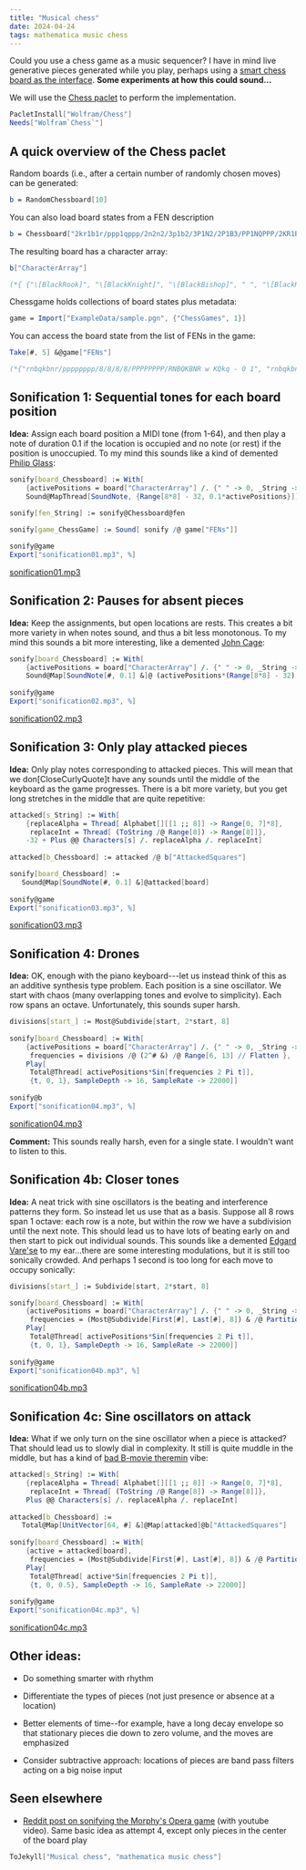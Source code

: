 ```yaml
---
title: "Musical chess"
date: 2024-04-24
tags: mathematica music chess
---
```


Could you use a chess game as a music sequencer? I have in mind live generative pieces generated while you play, perhaps using a [smart chess board as the interface](https://www.kickstarter.com/projects/bryghtlabs/chessup-2/description). **Some experiments at how this could sound...**  

We will use the [Chess paclet](https://resources.wolframcloud.com/PacletRepository/resources/Wolfram/Chess/) to perform the implementation.

```mathematica
PacletInstall["Wolfram/Chess"]
Needs["Wolfram`Chess`"]
```


## A quick overview of the Chess paclet 

Random boards (i.e., after a certain number of randomly chosen moves) can be generated: 

```mathematica
b = RandomChessboard[10]
```

You can also load board states from a FEN description

```mathematica
b = Chessboard["2kr1b1r/ppp1qppp/2n2n2/3p1b2/3P1N2/2P1B3/PP1NQPPP/2KR1B1R b - - 3 11"]
```

The resulting board has a character array:

```mathematica
b["CharacterArray"]

(*{ {"\[BlackRook]", "\[BlackKnight]", "\[BlackBishop]", " ", "\[BlackKing]", "\[BlackBishop]", "\[BlackKnight]", "\[BlackRook]"}, {"\[BlackPawn]", " ", " ", "\[BlackPawn]", "\[BlackPawn]", " ", "\[BlackPawn]", "\[BlackPawn]"}, {" ", "\[BlackPawn]", " ", " ", " ", " ", "\[WhiteKnight]", " "}, {"\[BlackQueen]", "\[WhiteKnight]", "\[BlackPawn]", " ", " ", "\[BlackPawn]", " ", " "}, {" ", " ", " ", " ", " ", " ", " ", " "}, {" ", " ", " ", " ", " ", " ", " ", " "}, {"\[WhitePawn]", "\[WhitePawn]", "\[WhitePawn]", "\[WhitePawn]", "\[WhitePawn]", "\[WhitePawn]", "\[WhitePawn]", "\[WhitePawn]"}, {"\[WhiteRook]", " ", "\[WhiteBishop]", "\[WhiteQueen]", "\[WhiteKing]", "\[WhiteBishop]", " ", "\[WhiteRook]"}}*)
```

Chessgame holds collections of board states plus metadata:

```mathematica
game = Import["ExampleData/sample.pgn", {"ChessGames", 1}]
```

You can access the board state from the list of FENs in the game:

```mathematica
Take[#, 5] &@game["FENs"]

(*{"rnbqkbnr/pppppppp/8/8/8/8/PPPPPPPP/RNBQKBNR w KQkq - 0 1", "rnbqkbnr/pppppppp/8/8/4P3/8/PPPP1PPP/RNBQKBNR b KQkq e3 0 1", "rnbqkbnr/pppp1ppp/8/4p3/4P3/8/PPPP1PPP/RNBQKBNR w KQkq e6 0 2", "rnbqkbnr/pppp1ppp/8/4p3/4P3/5N2/PPPP1PPP/RNBQKB1R b KQkq - 1 2", "r1bqkbnr/pppp1ppp/2n5/4p3/4P3/5N2/PPPP1PPP/RNBQKB1R w KQkq - 2 3"}*)
```

## Sonification 1:  Sequential tones for each board position

**Idea:** Assign each board position a MIDI tone (from 1-64), and then play a note of duration 0.1 if the location is occupied and no note (or rest) if the position is unoccupied. To my mind this sounds like a kind of demented [Philip Glass](https://en.wikipedia.org/wiki/Philip_Glass):

```mathematica
sonify[board_Chessboard] := With[
    {activePositions = board["CharacterArray"] /. {" " -> 0, _String -> 1} // Flatten}, 
    Sound@MapThread[SoundNote, {Range[8*8] - 32, 0.1*activePositions}]] 
 
sonify[fen_String] := sonify@Chessboard@fen
```

```mathematica
sonify[game_ChessGame] := Sound[ sonify /@ game["FENs"]]
```

```mathematica
sonify@game
Export["sonification01.mp3", %]
```

[sonification01.mp3](/blog/images/2024/4/24/sonification01.mp3)


## Sonification 2:  Pauses for absent pieces

**Idea:** Keep the assignments, but open locations are rests.  This creates a bit more variety in when notes sound, and thus a bit less monotonous. To my mind this sounds a bit more interesting, like a demented [John Cage](https://en.wikipedia.org/wiki/John_Cage):

```mathematica
sonify[board_Chessboard] := With[
    {activePositions = board["CharacterArray"] /. {" " -> 0, _String -> 1} // Flatten}, 
    Sound@Map[SoundNote[#, 0.1] &]@ (activePositions*(Range[8*8] - 32) /. {0 -> None})] 
 
sonify@game
Export["sonification02.mp3", %]
```

[sonification02.mp3](/blog/images/2024/4/24/sonification02.mp3)


## Sonification 3:  Only play attacked pieces

**Idea:**  Only play notes corresponding to attacked pieces.  This will mean that we don\[CloseCurlyQuote]t have any sounds until  the middle of the keyboard as the game progresses. There is a bit more variety, but you get long stretches in the middle that are quite repetitive:

```mathematica
attacked[s_String] := With[
    {replaceAlpha = Thread[ Alphabet[][[1 ;; 8]] -> Range[0, 7]*8], 
     replaceInt = Thread[ (ToString /@ Range[8]) -> Range[8]]}, 
    -32 + Plus @@ Characters[s] /. replaceAlpha /. replaceInt] 
 
attacked[b_Chessboard] := attacked /@ b["AttackedSquares"]
```

```mathematica
sonify[board_Chessboard] := 
   Sound@Map[SoundNote[#, 0.1] &]@attacked[board] 
 
sonify@game
Export["sonification03.mp3", %]
```

[sonification03.mp3](/blog/images/2024/4/24/sonification03.mp3)


## Sonification 4: Drones

**Idea:**  OK, enough with the piano keyboard---let us instead think of this as an additive synthesis type problem. Each position is a sine oscillator.  We start with chaos (many overlapping tones and evolve to simplicity). Each row spans an octave. Unfortunately, this sounds super harsh.

```mathematica
divisions[start_] := Most@Subdivide[start, 2*start, 8] 
 
sonify[board_Chessboard] := With[
    {activePositions = board["CharacterArray"] /. {" " -> 0, _String -> 1} // Flatten, 
     frequencies = divisions /@ (2^# &) /@ Range[6, 13] // Flatten }, 
    Play[
     Total@Thread[ activePositions*Sin[frequencies 2 Pi t]], 
     {t, 0, 1}, SampleDepth -> 16, SampleRate -> 22000]] 
 
sonify@b
Export["sonification04.mp3", %]

```

[sonification04.mp3](/blog/images/2024/4/24/sonification04.mp3)


**Comment:**  This sounds really harsh, even for a single state.  I wouldn't want to listen to this.

## Sonification 4b:  Closer tones

**Idea:** A neat trick with sine oscillators is the beating and interference patterns they form.  So instead let us use that as a basis. Suppose all 8 rows span 1 octave:  each row is a note, but within the row we have a subdivision until the next note.  This should lead us to have lots of beating early on and then start to pick out individual sounds.  This sounds like a demented [Edgard Vare'se](https://en.wikipedia.org/wiki/Edgard_Varése) to my ear...there are some interesting modulations, but it is still too sonically crowded.  And perhaps 1 second is too long for each move to occupy sonically: 

```mathematica
divisions[start_] := Subdivide[start, 2*start, 8]
```

```mathematica
sonify[board_Chessboard] := With[
    {activePositions = board["CharacterArray"] /. {" " -> 0, _String -> 1} // Flatten, 
     frequencies = (Most@Subdivide[First[#], Last[#], 8]) & /@ Partition[#, 2, 1] &@divisions[256] // Flatten }, 
    Play[
     Total@Thread[ activePositions*Sin[frequencies 2 Pi t]], 
     {t, 0, 1}, SampleDepth -> 16, SampleRate -> 22000]] 
 
sonify@game
Export["sonification04b.mp3", %]
```

[sonification04b.mp3](/blog/images/2024/4/24/sonification04b.mp3)



## Sonification 4c: Sine oscillators on attack

**Idea:**  What if we only turn on the sine oscillator when a piece is attacked?  That should lead us to slowly dial in complexity.  It still is quite muddle in the middle, but has a kind of [bad B-movie theremin](https://en.wikipedia.org/wiki/Theremin) vibe:  

```mathematica
attacked[s_String] := With[
    {replaceAlpha = Thread[ Alphabet[][[1 ;; 8]] -> Range[0, 7]*8], 
     replaceInt = Thread[ (ToString /@ Range[8]) -> Range[8]]}, 
    Plus @@ Characters[s] /. replaceAlpha /. replaceInt] 
 
attacked[b_Chessboard] := 
   Total@Map[UnitVector[64, #] &]@Map[attacked]@b["AttackedSquares"] 
 
sonify[board_Chessboard] := With[
    {active = attacked[board], 
     frequencies = (Most@Subdivide[First[#], Last[#], 8]) & /@ Partition[#, 2, 1] &@divisions[256] // Flatten }, 
    Play[
     Total@Thread[ active*Sin[frequencies 2 Pi t]], 
     {t, 0, 0.5}, SampleDepth -> 16, SampleRate -> 22000]] 
 
sonify@game
Export["sonification04c.mp3", %]
```


[sonification04c.mp3](/blog/images/2024/4/24/sonification04c.mp3)


## Other ideas:

- Do something smarter with rhythm 

- Differentiate the types of pieces (not just presence or absence at a location)

- Better elements of time--for example, have a long decay envelope  so that stationary pieces die down to zero volume, and the moves are emphasized

- Consider subtractive approach:  locations of pieces are band pass filters acting on a big noise input

## Seen elsewhere

- [Reddit post on sonifying the Morphy's Opera game](https://www.reddit.com/r/chess/comments/sebyik/sonification_of_the_opera_game/) (with youtube video).  Same basic idea as attempt 4, except only pieces in the center of the board play

```mathematica
ToJekyll["Musical chess", "mathematica music chess"]
```
